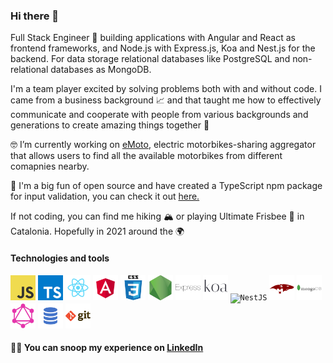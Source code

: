 ### Hi there 👋

Full Stack Engineer 🤖 building applications with Angular and React as frontend frameworks, and Node.js with Express.js, Koa and Nest.js for the backend. For data storage relational databases like PostgreSQL and non-relational databases as MongoDB. 

I'm a team player excited by solving problems both with and without code. I came from a business background 📈 and that taught me how to effectively communicate and cooperate with people from various backgrounds and generations to create amazing things together 🥳

🤓 I’m currently working on [eMoto](https://github.com/Marcel2408/emoto-finder), electric motorbikes-sharing aggregator that allows users to find all the available motorbikes from different comapnies nearby.

🌈 I'm a big fun of open source and have created a TypeScript npm package for input validation, you can check it out [here.](https://www.npmjs.com/package/incoming-ts)

If not coding, you can find me hiking 🏔 or playing Ultimate Frisbee 🥏 in Catalonia. Hopefully in 2021 around the 🌍


#### Technologies and tools

<code><img height="40" alt="Javascript" src="https://raw.githubusercontent.com/github/explore/80688e429a7d4ef2fca1e82350fe8e3517d3494d/topics/javascript/javascript.png"></code>
<code><img height="40" alt="TypeScript" src="https://raw.githubusercontent.com/github/explore/80688e429a7d4ef2fca1e82350fe8e3517d3494d/topics/typescript/typescript.png"></code>
<code><img height="40" alt="React" src="https://raw.githubusercontent.com/github/explore/80688e429a7d4ef2fca1e82350fe8e3517d3494d/topics/react/react.png"></code>
<code><img height="40" alt="Angular" src="https://raw.githubusercontent.com/github/explore/80688e429a7d4ef2fca1e82350fe8e3517d3494d/topics/angular/angular.png"></code>
<code><img height="40" alt="CSS" src="https://raw.githubusercontent.com/github/explore/80688e429a7d4ef2fca1e82350fe8e3517d3494d/topics/css/css.png"></code>
<code><img height="40" alt="nodeJs" src="https://raw.githubusercontent.com/github/explore/80688e429a7d4ef2fca1e82350fe8e3517d3494d/topics/nodejs/nodejs.png"></code>
<code><img height="40" alt="Express" src="https://raw.githubusercontent.com/github/explore/80688e429a7d4ef2fca1e82350fe8e3517d3494d/topics/express/express.png"></code>
<code><img height="40" alt="Express" src="https://raw.githubusercontent.com/github/explore/80688e429a7d4ef2fca1e82350fe8e3517d3494d/topics/koa/koa.png"></code>
<code><img height="40" alt="NestJS" src="https://user-images.githubusercontent.com/13108166/32161516-25ee8a3c-bd56-11e7-9d49-76faed577e1a.png"></code>
<code><img height="40" alt="Mongoose" src="https://raw.githubusercontent.com/github/explore/80688e429a7d4ef2fca1e82350fe8e3517d3494d/topics/mongoose/mongoose.png"></code>
<code><img height="40" alt="MongoDB" src="https://raw.githubusercontent.com/github/explore/80688e429a7d4ef2fca1e82350fe8e3517d3494d/topics/mongodb/mongodb.png"></code>
<code><img height="40" alt="GraphQL" src="https://raw.githubusercontent.com/github/explore/80688e429a7d4ef2fca1e82350fe8e3517d3494d/topics/graphql/graphql.png"></code>
<code><img height="40" alt="SQL" src="https://raw.githubusercontent.com/github/explore/80688e429a7d4ef2fca1e82350fe8e3517d3494d/topics/sql/sql.png"></code>
<code><img height="40" alt="Git" src="https://raw.githubusercontent.com/github/explore/80688e429a7d4ef2fca1e82350fe8e3517d3494d/topics/git/git.png"></code>


#### 👨‍💻 You can snoop my experience on [LinkedIn](https://www.linkedin.com/in/rafalwitczak/)
